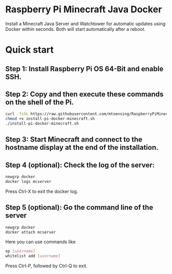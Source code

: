 # Raspberry Pi Minecraft Java Docker
Install a Minecraft Java Server and Watchtower for automatic updates using Docker within seconds. Both will start automatically after a reboot.

# Quick start 

## Step 1: Install Raspberry Pi OS 64-Bit and enable SSH.

## Step 2: Copy and then execute these commands on the shell of the Pi.

```sh
curl -fsSL https://raw.githubusercontent.com/mtoensing/RaspberryPiMinecraftDocker/main/getPiMinecraftDocker.sh -o install-pi-docker-minecraft.sh 
chmod +x install-pi-docker-minecraft.sh 
./install-pi-docker-minecraft.sh
```

## Step 3: Start Minecraft and connect to the hostname display at the end of the installation.

## Step 4 (optional): Check the log of the server:

```sh 
newgrp docker
docker logs mcserver
```

Press Ctrl-X to exit the docker log.

## Step 5 (optional): Go the command line of the server 

```sh 
newgrp docker
docker attach mcserver
```

Here you can use commands like 

```sh 
op [username] 
whitelist add [username] 
```

Press Ctrl-P, followed by Ctrl-Q to exit.

